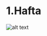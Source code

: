 # 1.Hafta
![alt text](https://raw.githubusercontent.com/kubilayege/Cec-Academy/master/Cec-Academy/images/1.hafta_0.PNG)
